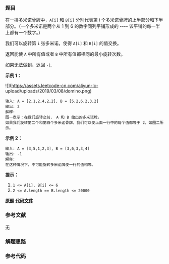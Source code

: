 ### 题目
在一排多米诺骨牌中，`A[i]` 和 `B[i]` 分别代表第 i 个多米诺骨牌的上半部分和下半部分。（一个多米诺是两个从 1 到 6 的数字同列平铺形成的
---- 该平铺的每一半上都有一个数字。）

我们可以旋转第 `i` 张多米诺，使得 `A[i]` 和 `B[i]` 的值交换。

返回能使 `A` 中所有值或者 `B` 中所有值都相同的最小旋转次数。

如果无法做到，返回 `-1`.



**示例 1：**

![](https://assets.leetcode-cn.com/aliyun-lc-
upload/uploads/2019/03/08/domino.png)

    
    
    输入: A = [2,1,2,4,2,2], B = [5,2,6,2,3,2]
    输出: 2
    解释:
    图一表示：在我们旋转之前， A 和 B 给出的多米诺牌。
    如果我们旋转第二个和第四个多米诺骨牌，我们可以使上面一行中的每个值都等于 2，如图二所示。
    

**示例 2：**

    
    
    输入: A = [3,5,1,2,3], B = [3,6,3,3,4]
    输出: -1
    解释:
    在这种情况下，不可能旋转多米诺牌使一行的值相等。
    



**提示：**

  1. `1 <= A[i], B[i] <= 6`
  2. `2 <= A.length == B.length <= 20000`

 **[原题](https://leetcode-cn.com/problems/minimum-domino-rotations-for-equal-row/)**    **[代码文件]()**


### 参考文献
无

### 解题思路




### 参考代码

```go


```




